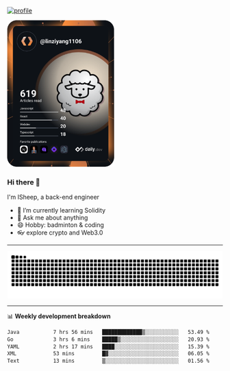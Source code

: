 [![profile](https://user-images.githubusercontent.com/54968314/208005045-e4b42f3b-833d-4242-bfcc-e764865553a2.svg)](https://www.calligrapher.ai/)

<a href="https://app.daily.dev/linziyang1106"><img src="/devcard.png" width="250" alt="ISheep's Dev Card"/></a>

### Hi there 🐏

I'm ISheep, a back-end engineer

- 🔭 I’m currently learning Solidity
- 💬 Ask me about anything
- 😄 Hobby: badminton & coding
- 👓 explore crypto and Web3.0

-------

![](https://raw.githubusercontent.com/ISheepp/ISheepp/output/github-contribution-grid-snake.svg)

-------

📊 **Weekly development breakdown**
<!--START_SECTION:waka-->

```txt
Java           7 hrs 56 mins   █████████████▒░░░░░░░░░░░   53.49 %
Go             3 hrs 6 mins    █████▒░░░░░░░░░░░░░░░░░░░   20.93 %
YAML           2 hrs 17 mins   ████░░░░░░░░░░░░░░░░░░░░░   15.39 %
XML            53 mins         █▓░░░░░░░░░░░░░░░░░░░░░░░   06.05 %
Text           13 mins         ▒░░░░░░░░░░░░░░░░░░░░░░░░   01.56 %
```

<!--END_SECTION:waka-->

